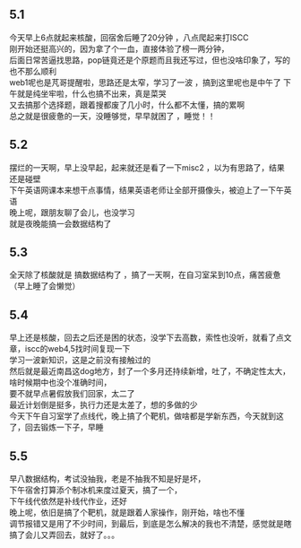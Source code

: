 ## 5.1 
  今天早上6点就起来核酸，回宿舍后睡了20分钟 ，八点爬起来打ISCC  
刚开始还挺高兴的，因为拿了个一血，直接体验了榜一两分钟，    
后面日常苦逼找思路，pop链竟还是个原题而且我还写过，但也没啥印象了，写的也不那么顺利    
  web1呢也是芃哥提醒啦，思路还是太窄，学习了一波 ，搞到这里呢也是中午了
下午就是纯坐牢啦，什么也搞不出来，真是菜哭   
  又去搞那个选择题，跟着搜都废了几小时，什么都不太懂，搞的累啊   
总之就是很疲惫的一天，没睡够觉，早早就困了 ，睡觉！！   

## 5.2
  摆烂的一天啊，早上没早起，起来就还是看了一下misc2 ，以为有思路了，结果还是碰壁   
 下午英语网课本来想干点事情，结果英语老师让全部开摄像头，被迫上了一下午英语   
  晚上呢，跟朋友聊了会儿，也没学习  
  就是夜晚能搞一会数据结构了      
  
 ## 5.3
  全天除了核酸就是 搞数据结构了 ，搞了一天啊，在自习室呆到10点，痛苦疲惫    
  （早上睡了会懒觉）

## 5.4
  早上还是核酸，回去之后还是困的状态，没学下去高数，索性也没听，就看了点文章，iscc的web4,5找时间复现一下   
  学习一波新知识，这是之前没有接触过的      
  然后就是最近南昌这dog地方，封了一个多月还持续新增，吐了，不确定性太大，啥时候期中也没个准确时间，   
  要不就早点暑假放我们回家，太二了    
  最近计划倒是挺多，执行力还是太差了，想的多做的少   
  今天下午自习室学了点线代，晚上搞了个靶机，做啥都是学新东西，今天就到这了，回去锻炼一下子，早睡   
  
## 5.5 
  早八数据结构，考试没抽我，老是不抽我不知是好是坏，      
  下午宿舍打算添个制冰机来度过夏天，搞了一个，   
  下午线代依然是补线代作业，还好  
  晚上呢，依旧是搞了个靶机，就是跟着人家操作，刚开始，啥也不懂   
  调节报错又是用了不少时间，到最后，到底是怎么解决的我也不清楚，感觉就是瞎搞了会儿又弄回去，就好了。。。 
  
